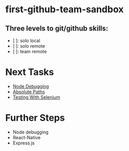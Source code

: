 # first-github-team-sandbox

## Three levels to git/github skills:
- [ ]: solo local
- [ ]: solo remote
- [ ]: team remote

# Next Tasks
* [Node Debugging](http://xyc.github.io/react-inspector/)
* [Absolute Paths](https://spin.atomicobject.com/2017/10/07/absolute-paths-javascript/)
* [Testing With Selenium](https://christopher.su/2015/selenium-chromedriver-ubuntu/)


# Further Steps
* Node debugging
* React-Native
* Express.js


